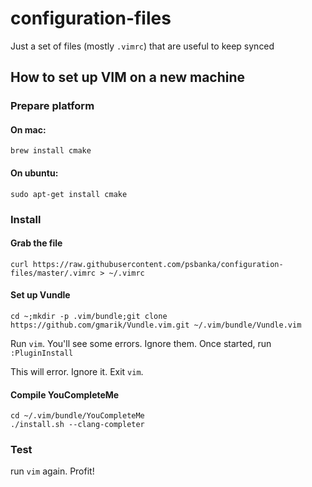 # configuration-files

Just a set of files (mostly `.vimrc`) that are useful to keep synced

## How to set up VIM on a new machine

### Prepare platform

#### On mac:

```
brew install cmake
```

#### On ubuntu:

```
sudo apt-get install cmake
```

### Install

#### Grab the file
```
curl https://raw.githubusercontent.com/psbanka/configuration-files/master/.vimrc > ~/.vimrc
```

#### Set up Vundle

```
cd ~;mkdir -p .vim/bundle;git clone https://github.com/gmarik/Vundle.vim.git ~/.vim/bundle/Vundle.vim
```

Run `vim`. You'll see some errors. Ignore them. Once started, run `:PluginInstall`

This will error. Ignore it. Exit `vim`.

#### Compile YouCompleteMe

```
cd ~/.vim/bundle/YouCompleteMe
./install.sh --clang-completer
```

### Test

run `vim` again. Profit!
